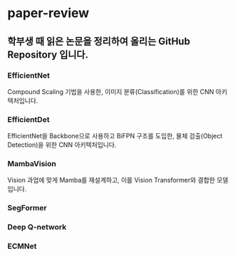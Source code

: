 # paper-review

## 학부생 때 읽은 논문을 정리하여 올리는 GitHub Repository 입니다.

### EfficientNet
Compound Scaling 기법을 사용한, 이미지 분류(Classification)를 위한 CNN 아키텍처입니다.

### EfficientDet
EfficientNet을 Backbone으로 사용하고 BiFPN 구조를 도입한, 물체 검출(Object Detection)을 위한 CNN 아키텍처입니다.

### MambaVision
Vision 과업에 맞게 Mamba를 재설계하고, 이를 Vision Transformer와 결합한 모델입니다.

### SegFormer

### Deep Q-network

### ECMNet
